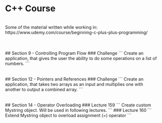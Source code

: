 # C++ Course 
<br />
Some of the material written while working in: https://www.udemy.com/course/beginning-c-plus-plus-programming/
<br /><br /><br /><br />
## Section 9 - Controlling Program Flow
### Challenge
```
Create an application, that gives the user the ability to do some operations on a list of numbers.
```
<br /><br /><br />
## Section 12 - Pointers and References
### Challenge
```
Create an application, that takes two arrays as an input and multiplies one with another to output a 
combined array.
```
<br /><br /><br />
## Section 14 - Operator Overloading
### Lecture 159
```
Create custom Mystring object. Will be used in following lectures.
```
### Lecture 160
```
Extend Mystring object to overload assignment (=) operator
```
